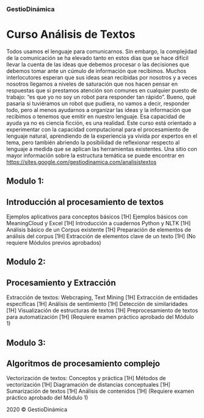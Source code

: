 ### GestioDinámica
# Curso Análisis de Textos
Todos usamos el lenguaje para comunicarnos. Sin embargo, la complejidad de la comunicación se ha elevado tanto en estos días que se hace difícil llevar la cuenta de las ideas que debemos procesar o las decisiones que debemos tomar ante un cúmulo de información que recibimos. Muchos interlocutores esperan que sus ideas sean recibidas por nosotros y a veces nosotros llegamos a niveles de saturación que nos hacen pensar en respuestas que si prestamos atención son comunes en cualquier puesto de trabajo: “es que yo no soy un robot para responder tan rápido”. 
Bueno, qué pasaría si tuviéramos un robot que pudiera, no vamos a decir, responder todo, pero al menos ayudarnos a organizar las ideas y la información que recibimos o tenemos que emitir en nuestro lenguaje. Esa capacidad de ayuda ya no es ciencia ficción, es una realidad.
Este curso está orientado a experimentar con la capacidad computacional para el procesamiento de lenguaje natural, aprendiendo de la experiencia ya vivida por expertos en el tema, pero también abriendo la posibilidad de reflexionar respecto al lenguaje a medida que se aplican las herramientas existentes.
Una sitio con mayor información sobre la estructura temática se puede encontrar en https://sites.google.com/gestiodinamica.com/analisistextos

## Modulo 1: 
## Introducción al procesamiento de textos

Ejemplos aplicativos para conceptos básicos [1H]
Ejemplos básicos con MeaningCloud y Excel [1H]
Introducción a cuadernos Python y NLTK [1H]
Análisis básico de un Corpus existente [1H]
Preparación de elementos de análisis del corpus [1H]
Extracción de elementos clave de un texto [1H]
(No requiere Módulos previos aprobados)

## Modulo 2: 
## Procesamiento y Extracción

Extracción de textos: Webcraping, Text Mining [1H]
Extracción de entidades específicas [1H]
Análisis de sentimiento [1H]
Detección de similaridades [1H]
Visualización de estructuras de textos [1H]
Preprocesamiento de textos para automatización [1H]
(Requiere examen práctico aprobado del Módulo 1)

## Modulo 3: 
## Algoritmos de procesamiento complejo

Vectorización de textos: Conceptos y práctica [1H]
Métodos de vectorización [1H]
Diagramación de distancias conceptuales [1H]
Sumarización de textos [1H]
Análisis de contenidos [1H]
(Requiere examen práctico aprobado del Módulo 1)

2020 © GestioDinámica
